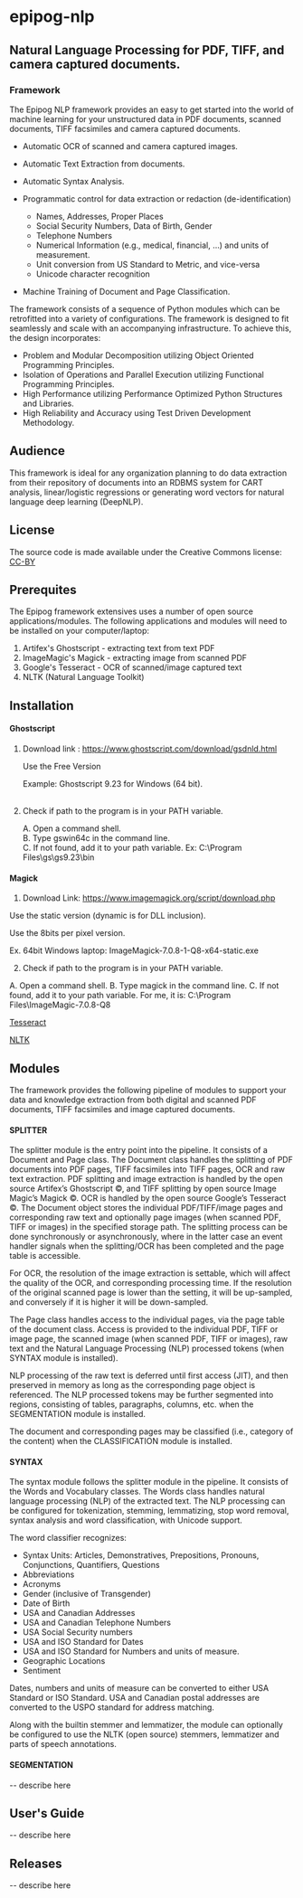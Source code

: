# epipog-nlp
## Natural Language Processing for PDF, TIFF, and camera captured documents.

### Framework

The Epipog NLP framework provides an easy to get started into the world of machine learning for your unstructured data in PDF documents, scanned documents, TIFF facsimiles and camera captured documents. 

  - Automatic OCR of scanned and camera captured images.
  - Automatic Text Extraction from documents.
  - Automatic Syntax Analysis.
  - Programmatic control for data extraction or redaction (de-identification)
  
    - Names, Addresses, Proper Places
    - Social Security Numbers, Data of Birth, Gender
    - Telephone Numbers
    - Numerical Information (e.g., medical, financial, …) and units of measurement.
    - Unit conversion from US Standard to Metric, and vice-versa
    - Unicode character recognition

  - Machine Training of Document and Page Classification.
  
The framework consists of a sequence of Python modules which can be retrofitted into a variety of configurations. The framework is designed to fit seamlessly and scale with an accompanying infrastructure. To achieve this, the design incorporates:

  - Problem and Modular Decomposition utilizing Object Oriented Programming Principles.
  - Isolation of Operations and Parallel Execution utilizing Functional Programming Principles.
  - High Performance utilizing Performance Optimized Python Structures and Libraries.
  - High Reliability and Accuracy using Test Driven Development Methodology.

## Audience

This framework is ideal for any organization planning to do data extraction from their repository of documents into an RDBMS system for CART analysis, linear/logistic regressions or generating word vectors for natural language deep learning (DeepNLP).

## License

The source code is made available under the Creative Commons license: [CC-BY](https://creativecommons.org/licenses/by/4.0/)

## Prerequites

The Epipog framework extensives uses a number of open source applications/modules. The following applications and modules will need to be installed on your computer/laptop:

  1. Artifex's Ghostscript - extracting text from text PDF
  2. ImageMagic's Magick - extracting image from scanned PDF
  3. Google's Tesseract - OCR of scanned/image captured text
  4. NLTK (Natural Language Toolkit)

## Installation

#### Ghostscript

1. Download link : https://www.ghostscript.com/download/gsdnld.html
        
    Use the Free Version<br/>

    Example: Ghostscript 9.23 for Windows (64 bit).<br/><br/>

2. Check if path to the program is in your PATH variable. 

    A. Open a command shell.<br/>
    B. Type gswin64c in the command line.<br/>
    C. If not found, add it to your path variable. Ex: C:\Program Files\gs\gs9.23\bin<br/>


#### Magick

1. Download Link: https://www.imagemagick.org/script/download.php

  Use the static version (dynamic is for DLL inclusion).

  Use the 8bits per pixel version.

  Ex. 64bit Windows laptop: ImageMagick-7.0.8-1-Q8-x64-static.exe


2. Check if path to the program is in your PATH variable.

  A. Open a command shell.
  B. Type magick in the command line.
  C. If not found, add it to your path variable. For me, it is: C:\Program Files\ImageMagic-7.0.8-Q8

[Tesseract](tesseract.md)

[NLTK](nltk.md)

## Modules

The framework provides the following pipeline of modules to support your data and knowledge extraction from both digital and scanned PDF documents, TIFF facsimiles and image captured documents.

#### SPLITTER

The splitter module is the entry point into the pipeline. It consists of a Document and Page class. The Document class handles the splitting of PDF documents into PDF pages, TIFF facsimiles into TIFF pages, OCR and raw text extraction. PDF splitting and image extraction is handled by the open source Artifex’s Ghostscript ©, and TIFF splitting by open source Image Magic’s Magick ©. OCR is handled by the open source Google’s Tesseract ©. The Document object stores the individual PDF/TIFF/image pages and corresponding raw text and optionally page images (when scanned PDF, TIFF or images) in the specified storage path. The splitting process can be done synchronously or asynchronously, where in the latter case an event handler signals when the splitting/OCR has been completed and the page table is accessible.

For OCR, the resolution of the image extraction is settable, which will affect the quality of the OCR, and corresponding processing time. If the resolution of the original scanned page is lower than the setting, it will be up-sampled, and conversely if it is higher it will be down-sampled.

The Page class handles access to the individual pages, via the page table of the document class. Access is provided to the individual PDF, TIFF or image page, the scanned image (when scanned PDF, TIFF or images), raw text and the Natural Language Processing (NLP) processed tokens (when SYNTAX module is installed).

NLP processing of the raw text is deferred until first access (JIT), and then preserved in memory as long as the corresponding page object is referenced. The NLP processed tokens may be further segmented into regions, consisting of tables, paragraphs, columns, etc. when the SEGMENTATION module is installed.

The document and corresponding pages may be classified (i.e., category of the content) when the CLASSIFICATION module is installed.

#### SYNTAX

The syntax module follows the splitter module in the pipeline. It consists of the Words and Vocabulary classes. The Words class handles natural language processing (NLP) of the extracted text. The NLP processing can be configured for tokenization, stemming, lemmatizing, stop word removal, syntax analysis and word classification, with Unicode support. 

The word classifier recognizes:

  - Syntax Units: Articles, Demonstratives, Prepositions, Pronouns, Conjunctions, Quantifiers, Questions
  - Abbreviations
  - Acronyms
  - Gender (inclusive of Transgender)
  - Date of Birth
  - USA and Canadian Addresses
  - USA and Canadian Telephone Numbers
  - USA Social Security numbers
  - USA and ISO Standard for Dates
  - USA and ISO Standard for Numbers and units of measure. 
  - Geographic Locations
  - Sentiment

Dates, numbers and units of measure can be converted to either USA Standard or ISO Standard.  USA and Canadian postal addresses are converted to the USPO standard for address matching.

Along with the builtin stemmer and lemmatizer, the module can optionally be configured to use the NLTK (open source) stemmers, lemmatizer and parts of speech annotations.


#### SEGMENTATION

-- describe here

## User's Guide

-- describe here

## Releases

-- describe here
